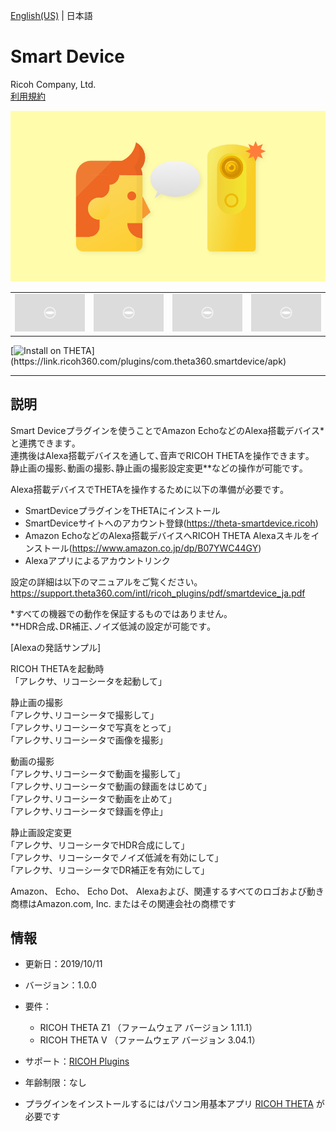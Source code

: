 [English(US)](README.md) | 日本語

# Smart Device
Ricoh Company, Ltd.  
[利用規約](https://theta360.com/en/legal/terms_of_use_plugins/)

<div align="center">
 <img src="1.png">
 <table>
  <tr>
   <td><img src="../../resources/common/img/noimg.png"></td>
   <td><img src="../../resources/common/img/noimg.png"></td>
   <td><img src="../../resources/common/img/noimg.png"></td>
   <td><img src="../../resources/common/img/noimg.png"></td>
  </tr>
 </table>
</div>

[![Install on THETA](https://assets.ricoh360.com/image/upload/v1/front/theta/install-button.svg?)](https://link.ricoh360.com/plugins/com.theta360.smartdevice/apk)

***

## 説明
Smart Deviceプラグインを使うことでAmazon EchoなどのAlexa搭載デバイス*と連携できます｡  
連携後はAlexa搭載デバイスを通して､音声でRICOH THETAを操作できます｡  
静止画の撮影､動画の撮影､静止画の撮影設定変更**などの操作が可能です｡  

Alexa搭載デバイスでTHETAを操作するために以下の準備が必要です｡  
* SmartDeviceプラグインをTHETAにインストール
* SmartDeviceサイトへのアカウント登録(https://theta-smartdevice.ricoh)
* Amazon EchoなどのAlexa搭載デバイスへRICOH THETA Alexaスキルをインストール(https://www.amazon.co.jp/dp/B07YWC44GY)
* Alexaアプリによるアカウントリンク

設定の詳細は以下のマニュアルをご覧ください｡  
https://support.theta360.com/intl/ricoh_plugins/pdf/smartdevice_ja.pdf  
  
*すべての機器での動作を保証するものではありません。  
**HDR合成､DR補正､ノイズ低減の設定が可能です｡  
  
[Alexaの発話サンプル]  
  
RICOH THETAを起動時  
「アレクサ、リコーシータを起動して」  
  
静止画の撮影  
｢アレクサ､リコーシータで撮影して｣  
｢アレクサ､リコーシータで写真をとって｣  
｢アレクサ､リコーシータで画像を撮影｣  
  
動画の撮影  
｢アレクサ､リコーシータで動画を撮影して｣  
｢アレクサ､リコーシータで動画の録画をはじめて｣  
｢アレクサ､リコーシータで動画を止めて｣  
｢アレクサ､リコーシータで録画を停止｣  
  
静止画設定変更  
｢アレクサ、リコーシータでHDR合成にして｣  
｢アレクサ、リコーシータでノイズ低減を有効にして｣  
｢アレクサ、リコーシータでDR補正を有効にして｣  
  
Amazon、 Echo、 Echo Dot、 Alexaおよび、関連するすべてのロゴおよび動き商標はAmazon.com, Inc. またはその関連会社の商標です 

## 情報
  * 更新日：2019/10/11
  * バージョン：1.0.0
  * 要件：
    * RICOH THETA Z1 （ファームウェア バージョン 1.11.1）
    * RICOH THETA V （ファームウェア バージョン 3.04.1）
  * サポート：[RICOH Plugins](https://support.theta360.com/ja/)
  * 年齢制限：なし

* プラグインをインストールするにはパソコン用基本アプリ [RICOH THETA](https://theta360.com/ja/about/application/pc.html#app-detail-01) が必要です
